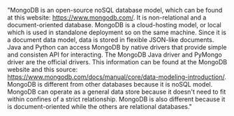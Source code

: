"MongoDB is an open-source noSQL database model, which can be found at this website: https://www.mongodb.com/. 
It is non-relational and a document-oriented database. 
MongoDB is a cloud-hosting model, or local which is used in standalone deployment so on the same machine. 
Since it is a document data model, data is stored in flexible JSON-like documents. 
Java and Python can access MongoDB by native drivers that provide simple and consisten API for interacting. 
The MongoDB Java driver and PyMongo driver are the official drivers. 
This information can be found at the MongoDB website and this source: https://www.mongodb.com/docs/manual/core/data-modeling-introduction/.
MongoDB is different from other databases because it is noSQL model. 
MongoDB can operate as a general data store because it doesn't need to fit within confines of a strict relationship.
MongoDB is also different because it is document-oriented while the others are relational databases."

